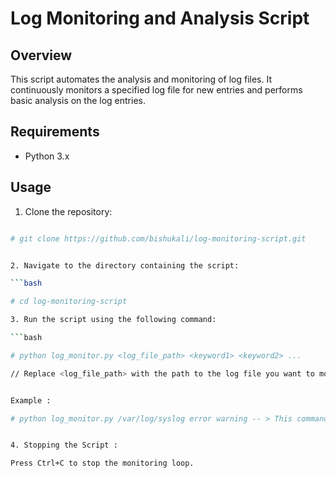 # Log Monitoring and Analysis Script

## Overview
This script automates the analysis and monitoring of log files. It continuously monitors a specified log file for new entries and performs basic analysis on the log entries.

## Requirements
- Python 3.x

## Usage
1. Clone the repository:

```bash

# git clone https://github.com/bishukali/log-monitoring-script.git


2. Navigate to the directory containing the script:

```bash

# cd log-monitoring-script

3. Run the script using the following command:

```bash

# python log_monitor.py <log_file_path> <keyword1> <keyword2> ... 

// Replace <log_file_path> with the path to the log file you want to monitor and <keyword1>, <keyword2>, etc., with the keywords you want to search for in the log entries.


Example : 

# python log_monitor.py /var/log/syslog error warning -- > This command will monitor the syslog file for new entries containing the keywords "error" and "warning".


4. Stopping the Script : 

Press Ctrl+C to stop the monitoring loop.



